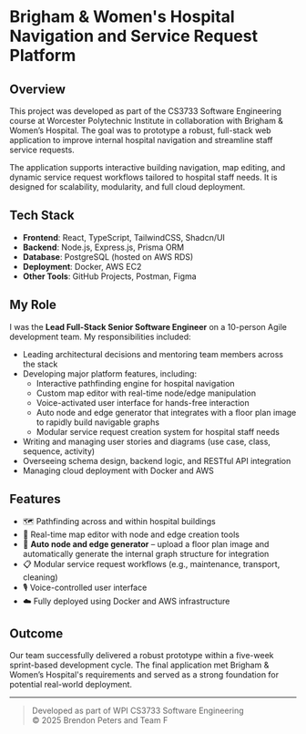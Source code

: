# Brigham & Women's Hospital Navigation and Service Request Platform

## Overview

This project was developed as part of the CS3733 Software Engineering course at Worcester Polytechnic Institute in collaboration with Brigham & Women’s Hospital. The goal was to prototype a robust, full-stack web application to improve internal hospital navigation and streamline staff service requests.

The application supports interactive building navigation, map editing, and dynamic service request workflows tailored to hospital staff needs. It is designed for scalability, modularity, and full cloud deployment.

## Tech Stack

- **Frontend**: React, TypeScript, TailwindCSS, Shadcn/UI
- **Backend**: Node.js, Express.js, Prisma ORM
- **Database**: PostgreSQL (hosted on AWS RDS)
- **Deployment**: Docker, AWS EC2
- **Other Tools**: GitHub Projects, Postman, Figma

## My Role

I was the **Lead Full-Stack Senior Software Engineer** on a 10-person Agile development team. My responsibilities included:

- Leading architectural decisions and mentoring team members across the stack
- Developing major platform features, including:
  - Interactive pathfinding engine for hospital navigation
  - Custom map editor with real-time node/edge manipulation
  - Voice-activated user interface for hands-free interaction
  - Auto node and edge generator that integrates with a floor plan image to rapidly build navigable graphs
  - Modular service request creation system for hospital staff needs
- Writing and managing user stories and diagrams (use case, class, sequence, activity)
- Overseeing schema design, backend logic, and RESTful API integration
- Managing cloud deployment with Docker and AWS

## Features

- 🗺️ Pathfinding across and within hospital buildings
- 🧭 Real-time map editor with node and edge creation tools
- 🧠 **Auto node and edge generator** – upload a floor plan image and automatically generate the internal graph structure for integration
- 📋 Modular service request workflows (e.g., maintenance, transport, cleaning)
- 🎙️ Voice-controlled user interface
- ☁️ Fully deployed using Docker and AWS infrastructure

## Outcome

Our team successfully delivered a robust prototype within a five-week sprint-based development cycle. The final application met Brigham & Women’s Hospital's requirements and served as a strong foundation for potential real-world deployment.

---

> Developed as part of WPI CS3733 Software Engineering  
> © 2025 Brendon Peters and Team F
